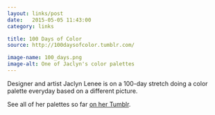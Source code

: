 ```yaml
---
layout: links/post
date:   2015-05-05 11:43:00
category: links

title: 100 Days of Color
source: http://100daysofcolor.tumblr.com/

image-name: 100_days.png
image-alt: One of Jaclyn's color palettes
---
```


Designer and artist Jaclyn Lenee is on a 100-day stretch doing a color palette everyday based on a different picture. 

See all of her palettes so far [on her Tumblr](http://100daysofcolor.tumblr.com/?ref=danielfosco-linklist). 